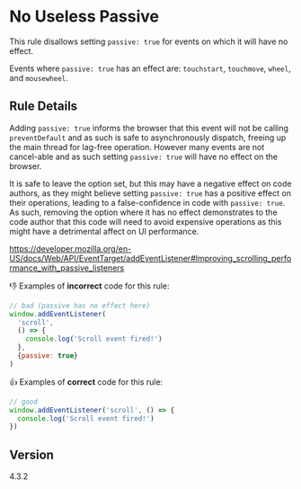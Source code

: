 # No Useless Passive

This rule disallows setting `passive: true` for events on which it will have no effect.

Events where `passive: true` has an effect are: `touchstart`, `touchmove`, `wheel`, and `mousewheel`.

## Rule Details

Adding `passive: true` informs the browser that this event will not be calling `preventDefault` and as such is safe to asynchronously dispatch, freeing up the main thread for lag-free operation. However many events are not cancel-able and as such setting `passive: true` will have no effect on the browser.

It is safe to leave the option set, but this may have a negative effect on code authors, as they might believe setting `passive: true` has a positive effect on their operations, leading to a false-confidence in code with `passive: true`. As such, removing the option where it has no effect demonstrates to the code author that this code will need to avoid expensive operations as this might have a detrimental affect on UI performance.

https://developer.mozilla.org/en-US/docs/Web/API/EventTarget/addEventListener#Improving_scrolling_performance_with_passive_listeners

👎 Examples of **incorrect** code for this rule:

```js
// bad (passive has no effect here)
window.addEventListener(
  'scroll',
  () => {
    console.log('Scroll event fired!')
  },
  {passive: true}
)
```

👍 Examples of **correct** code for this rule:

```js
// good
window.addEventListener('scroll', () => {
  console.log('Scroll event fired!')
})
```

## Version

4.3.2
